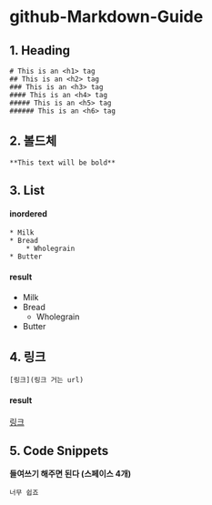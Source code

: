 # github-Markdown-Guide







## 1. Heading

    # This is an <h1> tag
    ## This is an <h2> tag
    ### This is an <h3> tag
    #### This is an <h4> tag
    ##### This is an <h5> tag
    ###### This is an <h6> tag
## 2. 볼드체

    **This text will be bold**






## 3. List

#### inordered

    * Milk
    * Bread
        * Wholegrain
    * Butter
    
#### result

* Milk
* Bread
    * Wholegrain
* Butter






## 4. 링크

    [링크](링크 거는 url)
    
#### result

[링크](http://example.com)






## 5. Code Snippets

**들여쓰기 해주면 된다 (스페이스 4개)** 

    너무 쉽죠















